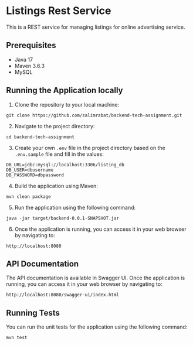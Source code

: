 # Listings Rest Service

This is a REST service for managing listings for online advertising service.

## Prerequisites

- Java 17
- Maven 3.6.3
- MySQL

## Running the Application locally
1. Clone the repository to your local machine:
```
git clone https://github.com/salimrabat/backend-tech-assignment.git
```
2. Navigate to the project directory:
```
cd backend-tech-assignment
```
3. Create your own `.env` file in the project directory based on the `.env.sample` file and fill in the values:
```
DB_URL=jdbc:mysql://localhost:3306/listing_db
DB_USER=dbusername
DB_PASSWORD=dbpassword
```
4. Build the application using Maven:
```
mvn clean package
```
5. Run the application using the following command:
```
java -jar target/backend-0.0.1-SNAPSHOT.jar
```
6. Once the application is running, you can access it in your web browser by navigating to:
```
http://localhost:8080
```
## API Documentation
The API documentation is available in Swagger UI. Once the application is running, you can access it in your web browser by navigating to:
```
http://localhost:8080/swagger-ui/index.html
```
## Running Tests
You can run the unit tests for the application using the following command:
```
mvn test
```
